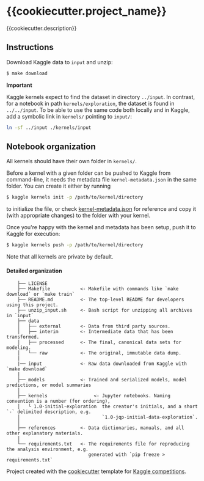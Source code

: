 # {{cookiecutter.project_name}}

{{cookiecutter.description}}

## Instructions

Download Kaggle data to `input` and unzip:

```bash
$ make download
```

**Important**

Kaggle kernels expect to find the dataset in directory `../input`. In contrast, for a notebook in path
`kernels/exploration`, the dataset is found in `../../input`. To be able to use the same code
both locally and in Kaggle, add a symbolic link in `kernels/` pointing to `input/`:

```bash
ln -sf ../input ./kernels/input
```

## Notebook organization

All kernels should have their own folder in `kernels/`.

Before a kernel with a given folder can be pushed to Kaggle from command-line, it needs the metadata file `kernel-metadata.json` in the same folder. You can create it either by running 

```bash
$ kaggle kernels init -p /path/to/kernel/directory
```

to initialize the file, or check [kernel-metadata.json](./kernels/1.0-initial-exploration/kernel-metadata.json)
for reference and copy it (with appropriate changes) to the folder with your kernel.

Once you're happy with the kernel and metadata has been setup, push it to Kaggle for execution:

```bash
$ kaggle kernels push -p /path/to/kernel/directory
```

Note that all kernels are private by default.

#### Detailed organization

```
    ├── LICENSE
    ├── Makefile           <- Makefile with commands like `make download` or `make train`
    ├── README.md          <- The top-level README for developers using this project.
    ├── unzip_input.sh     <- Bash script for unzipping all archives in `input`
    ├── data
    │   ├── external       <- Data from third party sources.
    │   ├── interim        <- Intermediate data that has been transformed.
    │   ├── processed      <- The final, canonical data sets for modeling.
    │   └── raw            <- The original, immutable data dump.
    |
    |── input              <- Raw data downloaded from Kaggle with `make download`
    |
    ├── models             <- Trained and serialized models, model predictions, or model summaries
    │
    ├── kernels                 <- Jupyter notebooks. Naming convention is a number (for ordering),
    │   └ 1.0-initial-exploration  the creator's initials, and a short `-` delimited description, e.g.
    │                              `1.0-jqp-initial-data-exploration`.
    │
    ├── references         <- Data dictionaries, manuals, and all other explanatory materials.
    │
    └── requirements.txt   <- The requirements file for reproducing the analysis environment, e.g.
                              generated with `pip freeze > requirements.txt`

```

Project created with the [cookiecutter](https://github.com/audreyr/cookiecutter)
template for [Kaggle competitions](https://github.com/Meeshkan/cookiecutter-kaggle-kernels).